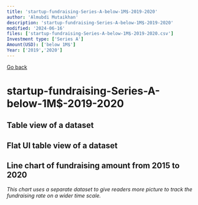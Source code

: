 ```yaml
---
title: 'startup-fundraising-Series-A-below-1M$-2019-2020'
author: 'Almubdi Mutaikhan'
description: 'startup-fundraising-Series-A-below-1M$-2019-2020'
modified: '2024-06-16'
files: ['startup-fundraising-Series-A-below-1M$-2019-2020.csv']
Investment type: ['Series A']
Amount(USD): ['below 1M$']
Year: ['2019','2020']
---
```


[Go back](/)

# startup-fundraising-Series-A-below-1M$-2019-2020

## Table view of a dataset
<Table url="startup-fundraising-Series-A-below-1M$-2019-2020.csv" />

## Flat UI table view of a dataset

<FlatUiTable
    url="startup-fundraising-Series-A-below-1M$-2019-2020.csv"
/>

## Line chart of fundraising amount from 2015 to 2020
*This chart uses a separate dataset to give readers more picture to track the fundraising rate on a wider time scale.*

<LineChart
    title="Startup fundraising from 2015 to 2020"
    xAxis="Year"
    yAxis="Amount in USD"
    data="startup-fundraising-2015-2020.csv"
/>
